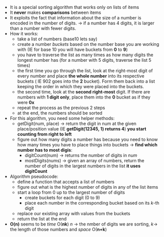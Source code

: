 * It is a special sorting algorithm that works only on lists of items
* It **never** makes **comparisons** between items
* It exploits the fact that information about the size of a number is encoded in the number of digits. -> if a number has 4 digits, it is larger than a number with fewer digits.
* How it works:
    * take a list of numbers (base10 lets say)
    * create a number *buckets* based on the number base you are working with (IE for base 10 you will have buckets from **0** to **9**)
    * you have to traverse the list as many times as how many digits the longest number has (for a number with 5 digits, traverse the list 5 times)
    * the first time you go through the list, look at the right-most digit of every number and place **the whole number** into its respective buckets ( IE 902 goes into the **2** bucket). Form them back into a list keeping the order in which they were placed into the buckets.
    * the second time, look at the **second right-most** digit. If there are numbers with **1 digit only**, place them into the **0** bucket as if they were **0x**
    * repeat the process as the previous 2 steps
    * at the end, the numbers should be sorted
* For this algorithm, you need some helper methods:
    * getDigit(num, place) -> return the digit in num at the given place/position value (IE **getDigit(12345, 1) returns 4**) **you start counting from right to left**
    * figure out how many digits a number has because you need to know how many times you have to place things into buckets -> **find which number has to most digis**:
        - digitCount(num) -> returns the number of digits in *num*
        - mostDigits(nums) -> given an array of numbers, return the number of digits in the largest numbers in the list **it uses digitCount**
* Algorithm pseudocode:
    * define a function that accepts a list of numbers
    * figure out what is the highest number of digits in any of the list items
    * start a loop from 0 up to the largest number of digits
        - create buckets for each digit (0 to 9)
        - place each number in the corresponding bucket based on its *k*-th digit
    * replace our existing array with values from the buckets
    * return the list at the end
* **O(n)** seems to be *time* O(**nk**) *n* -> the nmber of digits we are sorting, *k*-> the length of those numbers and *space* O(**n+k**)